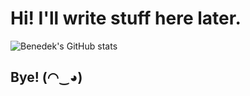 # Hi! I'll write stuff here later.
![Benedek's GitHub stats](https://github-readme-stats.vercel.app/api/top-langs/?username=SzBenedek2006&layout=compact&theme=dark&hide_border=true)
## Bye! (⁠◠⁠‿⁠◕⁠)

<!--
**SzBenedek2006/SzBenedek2006** is a ✨ _special_ ✨ repository because its `README.md` (this file) appears on your GitHub profile.

Here are some ideas to get you started:

- 🔭 I’m currently working on ...
- 🌱 I’m currently learning ...
- 👯 I’m looking to collaborate on ...
- 🤔 I’m looking for help with ...
- 💬 Ask me about ...
- 📫 How to reach me: ...
- 😄 Pronouns: ...
- ⚡ Fun fact: ...
-->
